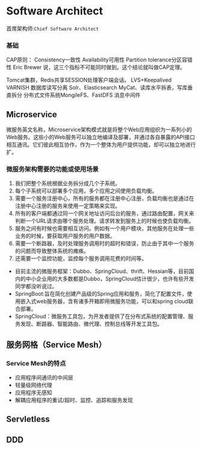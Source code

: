 # Software Architect
<!-- @author DHJT 2018-12-17 -->
首席架构师:`Chief Software Architect`
### 基础
CAP原则：
Consistency一致性
Availability可用性
Partition tolerance分区容错性
Eric Brewer 说，这三个指标不可能同时做到。这个结论就叫做CAP定理。

Tomcat集群，Redis共享SESSION处理客户端会话。
LVS+Keepalived
VARNISH
数据库读写分离
Solr、Elasticsearch
MyCat、读库水平拆表，写库垂直拆分
分布式文件系统MongileFS、FastDFS
消息中间件

## Microservice
微服务英文名称，Microservice架构模式就是将整个Web应用组织为一系列小的Web服务。这些小的Web服务可以独立地编译及部署，并通过各自暴露的API接口相互通讯。它们彼此相互协作，作为一个整体为用户提供功能，却可以独立地进行扩。

### 微服务架构需要的功能或使用场景
1. 我们把整个系统根据业务拆分成几个子系统。
2. 每个子系统可以部署多个应用，多个应用之间使用负载均衡。
3. 需要一个服务注册中心，所有的服务都在注册中心注册，负载均衡也是通过在注册中心注册的服务来使用一定策略来实现。
4. 所有的客户端都通过同一个网关地址访问后台的服务，通过路由配置，网关来判断一个URL请求由哪个服务处理。请求转发到服务上的时候也使负载均衡。
5. 服务之间有时候也需要相互访问。例如有一个用户模块，其他服务在处理一些业务的时候，要获取用户服务的用户数据。
6. 需要一个断路器，及时处理服务调用时的超时和错误，防止由于其中一个服务的问题而导致整体系统的瘫痪。
7. 还需要一个监控功能，监控每个服务调用花费的时间等。

- 目前主流的微服务框架：Dubbo、SpringCloud、thrift、Hessian等，目前国内的中小企业用的大多数都是Dubbo，SpringCloud估计很少，也许有些开发同学都没听说过。
- SpringBoot:旨在简化创建产品级的Spring应用和服务，简化了配置文件，使用嵌入式web服务器，含有诸多开箱即用微服务功能，可以和spring cloud联合部署。
- SpringCloud：微服务工具包，为开发者提供了在分布式系统的配置管理、服务发现、断路器、智能路由、微代理、控制总线等开发工具包。

## 服务网格（Service Mesh）

### Service Mesh的特点
- 应用程序间通讯的中间层
- 轻量级网络代理
- 应用程序无感知
- 解耦应用程序的重试/超时、监控、追踪和服务发现

## Servletless

## DDD


[^1]: [什么是微服务](https://blog.csdn.net/wuxiaobingandbob/article/details/78642020?locationNum=1&fps=1)
[^2]: [微服务（Microservices）和服务网格（Service Mesh）架构概念整理](https://www.cnblogs.com/xishuai/p/microservices-and-service-mesh.html)
